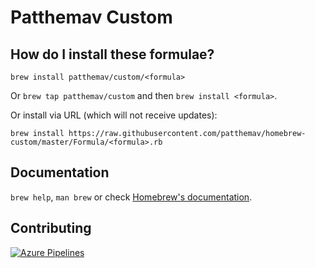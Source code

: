 # Patthemav Custom

## How do I install these formulae?
`brew install patthemav/custom/<formula>`

Or `brew tap patthemav/custom` and then `brew install <formula>`.

Or install via URL (which will not receive updates):

```
brew install https://raw.githubusercontent.com/patthemav/homebrew-custom/master/Formula/<formula>.rb
```

## Documentation
`brew help`, `man brew` or check [Homebrew's documentation](https://docs.brew.sh).

## Contributing
[![Azure Pipelines](https://img.shields.io/azure-devops/build/patthemav/edf5411c-8ccf-4b99-a3ab-c914addbe828/2.svg?logo=azure-devops&style=for-the-badge)](https://dev.azure.com/patthemav/homebrew-custom/_build/latest?definitionId=1)
